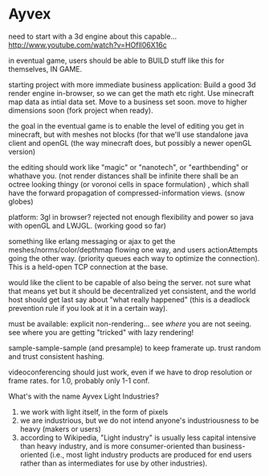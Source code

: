 Ayvex
=====


need to start with a 3d engine about this capable...
http://www.youtube.com/watch?v=HOfll06X16c

in eventual game, users should be able to BUILD stuff like this for themselves, IN GAME.

starting project with more immediate business application: Build a good 3d render engine 
in-browser, so we can get the math etc right.  Use minecraft map data as intial data set.
Move to a business set soon.  move to higher dimensions soon (fork project when ready).



the goal in the eventual game is to enable the level of editing you get in minecraft, but with meshes not blocks
(for that we'll use standalone java client and openGL (the way minecraft does, but possibly a newer openGL version)

the editing should work like "magic" or "nanotech", or "earthbending" or whathave you. (not
render distances shall be infinite
there shall be an octree looking thingy (or voronoi cells in space formulation) ,
which shall have the forward propagation of compressed-information views. (snow globes)

platform: 3gl in browser?  rejected not enough flexibility and power
  so java with openGL and LWJGL.  (working good so far)

something like erlang messaging or ajax to get the meshes/norms/color/depthmap  flowing one way, and users actionAttempts going the other way.  (priority queues each way to optimize the connection).  This is a held-open TCP connection at the base.

would like the client to be capable of also being the server.  not sure what that means yet but it should be decentralized yet consistent, and the world host should get last say about "what really happened"  (this is a deadlock prevention rule if you look at it in a certain way).

must be available: explicit non-rendering... see *where* you are not seeing. see where you are getting "tricked" with lazy rendering!

sample-sample-sample (and presample) to keep framerate up.  trust random and trust consistent hashing.

videoconferencing should just work, even if we have to drop resolution or frame rates.  for 1.0, probably only 1-1 conf.  


What's with the name Ayvex Light Industries?

1. we work with light itself, in the form of pixels
2. we are industrious, but we do not intend anyone's industriousness to be heavy (makers or users) 
3. according to Wikipedia, "Light industry" is usually less capital intensive than heavy industry, and is more consumer-oriented than business-oriented (i.e., most light industry products are produced for end users rather than as intermediates for use by other industries).










